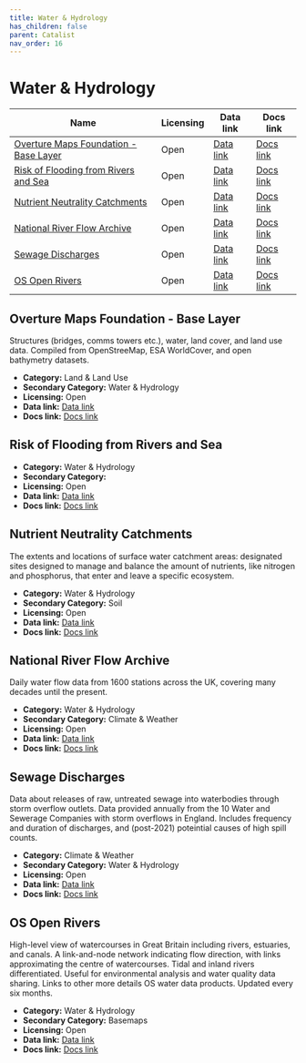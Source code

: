 ```yaml
---
title: Water & Hydrology
has_children: false
parent: Catalist
nav_order: 16
---
```


# Water & Hydrology

| Name                                                                            | Licensing | Data link                                                                                                           | Docs link                                                                                                                                                |
| ------------------------------------------------------------------------------- | --------- | ------------------------------------------------------------------------------------------------------------------- | -------------------------------------------------------------------------------------------------------------------------------------------------------- |
| [Overture Maps Foundation - Base Layer](#overture-maps-foundation---base-layer) | Open      | [Data link](https://docs.overturemaps.org/getting-data/)                                                            | [Docs link](https://docs.overturemaps.org/guides/base/)                                                                                                  |
| [Risk of Flooding from Rivers and Sea](#risk-of-flooding-from-rivers-and-sea)   | Open      | [Data link](https://environment.data.gov.uk/dataset/96ab4342-82c1-4095-87f1-0082e8d84ef1)                           | [Docs link](https://environment.data.gov.uk/file-management-open/data-sets/cf7e9513-2004-4ab7-befa-12294eedde0f/files/RoFRS%20Product%20Description.pdf) |
| [Nutrient Neutrality Catchments](#nutrient-neutrality-catchments)               | Open      | [Data link](https://naturalengland-defra.opendata.arcgis.com/datasets/nutrient-neutrality-catchments-england/about) | [Docs link](https://environment.data.gov.uk/defra/c11d1558-7d2f-4a71-9c20-93f02d148ef5/details)                                                          |
| [National River Flow Archive](#national-river-flow-archive)                     | Open      | [Data link](https://nrfaapps.ceh.ac.uk/nrfa/nrfa-api.html)                                                          | [Docs link](https://nrfa.ceh.ac.uk/)                                                                                                                     |
| [Sewage Discharges](#sewage-discharges)                                         | Open      | [Data link](https://environment.data.gov.uk/dataset/21e15f12-0df8-4bfc-b763-45226c16a8ac)                           | [Docs link](https://environment.data.gov.uk/dataset/21e15f12-0df8-4bfc-b763-45226c16a8ac)                                                                |
| [OS Open Rivers](#os-open-rivers)                                               | Open      | [Data link](https://osdatahub.os.uk/downloads/open/OpenRivers)                                                      | [Docs link](https://docs.os.uk/os-downloads/networks/os-open-rivers)                                                                                     |

## Overture Maps Foundation - Base Layer

Structures (bridges, comms towers etc.), water, land cover, and land use data. Compiled from OpenStreeMap, ESA WorldCover, and open bathymetry datasets.

- **Category:** Land & Land Use
- **Secondary Category:** Water & Hydrology
- **Licensing:** Open
- **Data link:** [Data link](https://docs.overturemaps.org/getting-data/)
- **Docs link:** [Docs link](https://docs.overturemaps.org/guides/base/)



## Risk of Flooding from Rivers and Sea



- **Category:** Water & Hydrology
- **Secondary Category:** 
- **Licensing:** Open
- **Data link:** [Data link](https://environment.data.gov.uk/dataset/96ab4342-82c1-4095-87f1-0082e8d84ef1)
- **Docs link:** [Docs link](https://environment.data.gov.uk/file-management-open/data-sets/cf7e9513-2004-4ab7-befa-12294eedde0f/files/RoFRS%20Product%20Description.pdf)



## Nutrient Neutrality Catchments

The extents and locations of surface water catchment areas: designated sites designed to manage and balance the amount of nutrients, like nitrogen and phosphorus, that enter and leave a specific ecosystem.

- **Category:** Water & Hydrology
- **Secondary Category:** Soil
- **Licensing:** Open
- **Data link:** [Data link](https://naturalengland-defra.opendata.arcgis.com/datasets/nutrient-neutrality-catchments-england/about)
- **Docs link:** [Docs link](https://environment.data.gov.uk/defra/c11d1558-7d2f-4a71-9c20-93f02d148ef5/details)



## National River Flow Archive

Daily water flow data from 1600 stations across the UK, covering many decades until the present.

- **Category:** Water & Hydrology
- **Secondary Category:** Climate & Weather
- **Licensing:** Open
- **Data link:** [Data link](https://nrfaapps.ceh.ac.uk/nrfa/nrfa-api.html)
- **Docs link:** [Docs link](https://nrfa.ceh.ac.uk/)



## Sewage Discharges

Data about releases of raw, untreated sewage into waterbodies through storm overflow outlets. Data provided annually from the 10 Water and Sewerage Companies with storm overflows in England. Includes frequency and duration of discharges, and (post-2021) poteintial causes of high spill counts.

- **Category:** Climate & Weather
- **Secondary Category:** Water & Hydrology
- **Licensing:** Open
- **Data link:** [Data link](https://environment.data.gov.uk/dataset/21e15f12-0df8-4bfc-b763-45226c16a8ac)
- **Docs link:** [Docs link](https://environment.data.gov.uk/dataset/21e15f12-0df8-4bfc-b763-45226c16a8ac)



## OS Open Rivers

High-level view of watercourses in Great Britain including rivers, estuaries, and canals. A link-and-node network indicating flow direction, with links approximating the centre of watercourses. Tidal and inland rivers differentiated. Useful for environmental analysis and water quality data sharing. Links to other more details OS water data products. Updated every six months.

- **Category:** Water & Hydrology
- **Secondary Category:** Basemaps
- **Licensing:** Open
- **Data link:** [Data link](https://osdatahub.os.uk/downloads/open/OpenRivers)
- **Docs link:** [Docs link](https://docs.os.uk/os-downloads/networks/os-open-rivers)

